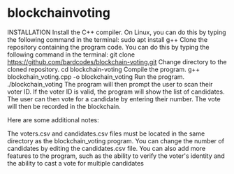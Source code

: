 # blockchainvoting
INSTALLATION 
Install the C++ compiler. On Linux, you can do this by typing the following command in the terminal:
sudo apt install g++
Clone the repository containing the program code. You can do this by typing the following command in the terminal:
git clone https://github.com/bardcodes/blockchain-voting.git
Change directory to the cloned repository.
cd blockchain-voting
Compile the program.
g++ blockchain_voting.cpp -o blockchain_voting
Run the program.
./blockchain_voting
The program will then prompt the user to scan their voter ID. If the voter ID is valid, the program will show the list of candidates. The user can then vote for a candidate by entering their number. The vote will then be recorded in the blockchain.

Here are some additional notes:

The voters.csv and candidates.csv files must be located in the same directory as the blockchain_voting program.
You can change the number of candidates by editing the candidates.csv file.
You can also add more features to the program, such as the ability to verify the voter's identity and the ability to cast a vote for multiple candidates

